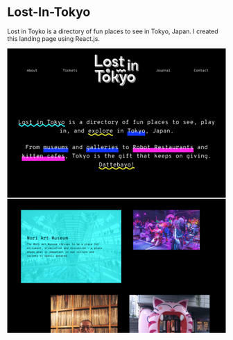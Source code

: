 # Lost-In-Tokyo

Lost in Toyko is a directory of fun places to see in Tokyo, Japan.
I created this landing page using React.js. 

![Lost In Tokyo](https://github.com/madelineuribes/Lost-In-Tokyo/blob/master/images/Home-Intro.png)
![Lost In Tokyo](https://github.com/madelineuribes/Lost-In-Tokyo/blob/master/images/Home-Attractions.png)
